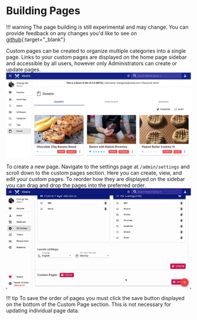 # Building Pages

!!! warning
    The page building is still experimental and may change. You can provide feedback on any changes you'd like to see on [github](https://github.com/hay-kot/mealie/discussions/229){:target="_blank"}

Custom pages can be created to organize multiple categories into a single page. Links to your custom pages are displayed on the home page sidebar and accessible by all users, however only Administrators can create or update pages.
![custom page](../../assets/img/custom-page.webp)

To create a new page. Navigate to the settings page at `/admin/settings` and scroll down to the custom pages section. Here you can create, view, and edit your custom pages. To reorder how they are displayed on the sidebar you can drag and drop the pages into the preferred order.
![create custom page](../../assets/gifs/create-custom-page-demo.gif)

!!! tip
    To save the order of pages you must click the save button displayed on the bottom of the Custom Page section. This is not necessary for updating individual page data. 
